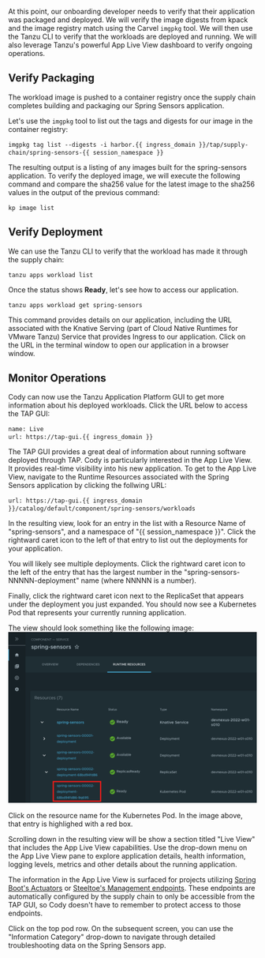 At this point, our onboarding developer needs to verify that their application was packaged and deployed.  We will verify the image digests from kpack and the image registry match using the Carvel `imgpkg` tool.  We will then use the Tanzu CLI to verify that the workloads are deployed and running.  We will also leverage Tanzu's powerful App Live View dashboard to verify ongoing operations.

## Verify Packaging

The workload image is pushed to a container registry once the supply chain completes building and packaging our Spring Sensors application.

Let's use the `imgpkg` tool to list out the tags and digests for our image in the container registry:
```execute
imgpkg tag list --digests -i harbor.{{ ingress_domain }}/tap/supply-chain/spring-sensors-{{ session_namespace }}
```

The resulting output is a listing of any images built for the spring-sensors application.  To verify the deployed image, we will execute the following command and compare the sha256 value for the latest image to the sha256 values in the output of the previous command:

```execute
kp image list
```

## Verify Deployment

We can use the Tanzu CLI to verify that the workload has made it through the supply chain:

```execute
tanzu apps workload list
```

Once the status shows **Ready**, let's see how to access our application.

```execute
tanzu apps workload get spring-sensors
```

This command provides details on our application, including the URL associated with the Knative Serving (part of Cloud Native Runtimes for VMware Tanzu) Service that provides Ingress to our application.  Click on the URL in the terminal window to open our application in a browser window.

## Monitor Operations

Cody can now use the Tanzu Application Platform GUI to get more information about his deployed workloads.  Click the URL below to access the TAP GUI:
```dashboard:open-url
name: Live
url: https://tap-gui.{{ ingress_domain }}
```

The TAP GUI provides a great deal of information about running software deployed through TAP.  Cody is particularly interested in the App Live View.  It provides real-time visibility into his new application.  To get to the App Live View, navigate to the Runtime Resources associated with the Spring Sensors application by clicking the follwing URL:

```dashboard:open-url
url: https://tap-gui.{{ ingress_domain }}/catalog/default/component/spring-sensors/workloads
```

In the resulting view, look for an entry in the list with a Resource Name of "spring-sensors", and a namespace of "{{ session_namespace }}".  Click the rightward caret icon to the left of that entry to list out the deployments for your application.

You will likely see multiple deployments. Click the rightward caret icon to the left of the entry that has the largest number in the "spring-sensors-NNNNN-deployment" name (where NNNNN is a number).

Finally, click the rightward caret icon next to the ReplicaSet that appears under the deployment you just expanded.  You should now see a Kubernetes Pod that represents your currently running application.

The view should look something like the following image:
![TAP GUI with Workload Expanded](images/tap-gui-1.png)

Click on the resource name for the Kubernetes Pod.  In the image above, that entry is highlighed with a red box.

Scrolling down in the resulting view will be show a section titled "Live View" that includes the App Live View capabilities.  Use the drop-down menu on the App Live View pane to explore application details, health information, logging levels, metrics and other details about the running application.  

The information in the App Live View is surfaced for projects utilizing [Spring Boot's Actuators](https://docs.spring.io/spring-boot/docs/current/reference/html/actuator.html) or [Steeltoe's Management endpoints](https://steeltoe.io/cloud-management).  These endpoints are automatically configured by the supply chain to only be accessible from the TAP GUI, so Cody doesn't have to remember to protect access to those endpoints.

Click on the top pod row.  On the subsequent screen, you can use the "Information Category" drop-down to navigate through detailed troubleshooting data on the Spring Sensors app.
